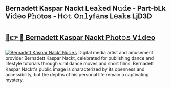 ## Bernadett Kaspar Nackt L𝚎a𝚔ed N𝚞𝚍e - Part-bLk Vi𝚍𝚎o P𝚑𝚘tos - H𝚘𝚝 O𝚗𝚕yf𝚊ns L𝚎a𝚔s LjD3D

# <h2><a href="http://kff0htx.oniu.top/?m=Bernadett+Kaspar+Nackt">🔗👉 🔴 Bernadett Kaspar Nackt P𝚑ot𝚘𝚜 V𝚒d𝚎o</a></h2>

[![Bernadett Kaspar Nackt Nu𝚍e𝚜](https://i.imgur.com/0qMVB7G.gif)](http://kff0htx.oniu.top/?m=Bernadett+Kaspar+Nackt)
Digital media artist and amusement provider Bernadett Kaspar Nackt, celebrated for publishing dance and lifestyle tutorials through viral dance moves and short films. Bernadett Kaspar Nackt's public image is characterized by its openness and accessibility, but the depths of his personal life remain a captivating mystery.  

